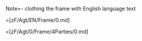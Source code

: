 Note=- clothing the frame with English language text

=[zF/Agt/EN/Frame/0.md] 

=[zF/Agt/0/Frame/4Parties/0.md]
